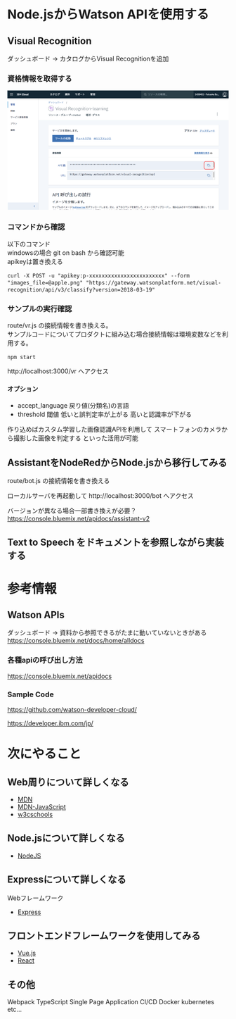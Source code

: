 # Node.jsからWatson APIを使用する

## Visual Recognition
ダッシュボード → カタログからVisual Recognitionを追加

### 資格情報を取得する

![資格情報](cap/3.PNG)

### コマンドから確認

以下のコマンド  
windowsの場合 git on bash から確認可能  
apikeyは置き換える

```
curl -X POST -u "apikey:p-xxxxxxxxxxxxxxxxxxxxxxxx" --form "images_file=@apple.png" "https://gateway.watsonplatform.net/visual-recognition/api/v3/classify?version=2018-03-19"
```

### サンプルの実行確認

route/vr.js
の接続情報を書き換える。  
サンプルコードについてプロダクトに組み込む場合接続情報は環境変数などを利用する。

```
npm start
```

http://localhost:3000/vr
へアクセス

#### オプション

- accept_language
戻り値(分類名)の言語
- threshold
閾値
低いと誤判定率が上がる
高いと認識率が下がる


作り込めばカスタム学習した画像認識APIを利用して
スマートフォンのカメラから撮影した画像を判定する
といった活用が可能

## AssistantをNodeRedからNode.jsから移行してみる

route/bot.js
の接続情報を書き換える

ローカルサーバを再起動して
http://localhost:3000/bot
へアクセス

バージョンが異なる場合一部書き換えが必要？
https://console.bluemix.net/apidocs/assistant-v2

## Text to Speech をドキュメントを参照しながら実装する

# 参考情報

## Watson APIs
ダッシュボード → 資料から参照できるがたまに動いていないときがある
https://console.bluemix.net/docs/home/alldocs

### 各種apiの呼び出し方法
https://console.bluemix.net/apidocs

### Sample Code
https://github.com/watson-developer-cloud/

https://developer.ibm.com/jp/

# 次にやること

## Web周りについて詳しくなる
- [MDN](https://developer.mozilla.org)
- [MDN-JavaScript](https://developer.mozilla.org/ja/docs/Web/JavaScript)
- [w3cschools](https://www.w3schools.com/)

## Node.jsについて詳しくなる
- [NodeJS](https://nodejs.org/ja/docs/)

## Expressについて詳しくなる
Webフレームワーク
- [Express](https://expressjs.com/ja/)

## フロントエンドフレームワークを使用してみる
- [Vue.js](https://jp.vuejs.org/v2/guide/index.html)
- [React](https://reactjs.org/)

## その他
Webpack
TypeScript
Single Page Application
CI/CD
Docker
kubernetes
etc...
